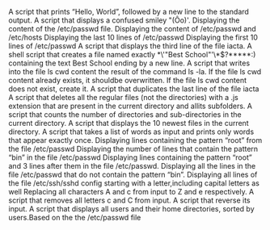 A script that prints “Hello, World”, followed by a new line to the standard output.
A script that displays a confused smiley "(Ôo)'.
Displaying the content of the /etc/passwd file.
Displaying the content of /etc/passwd and /etc/hosts
Displaying the last 10 lines of /etc/passwd
Displaying the first 10 lines of /etc/passwd
A script that displays the third line of the file iacta.
A shell script that creates a file named exactly \*\\'"Best School"\'\\*$\?\*\*\*\*\*:) containing the text Best School ending by a new line.
A script that writes into the file ls cwd content the result of the command ls -la. If the file ls cwd content already exists, it shouldbe overwritten. If the file ls cwd content does not exist, create it.
A script that duplicates the last line of the file iacta
A script that deletes all the regular files (not the directories) with a .js extension that are present in the current directory and allits subfolders.
A script that counts the number of directories and sub-directories in the current directory.
A script that displays the 10 newest files in the current directory.
A script that takes a list of words as input and prints only words that appear exactly once.
Displaying lines containing the pattern “root” from the file /etc/passwd
Displaying the number of lines that contain the pattern “bin” in the file /etc/passwd
Displaying lines containing the pattern “root” and 3 lines after them in the file /etc/passwd.
Displaying all the lines in the file /etc/passwd that do not contain the pattern “bin”.
Displaying all lines of the file /etc/ssh/sshd config starting with a letter,including capital letters as well
Replacing all characters A and c from input to Z and e respectively.
A script that removes all letters c and C from input.
A script that reverse its input.
A script that displays all users and their home directories, sorted by users.Based on the the /etc/passwd file
